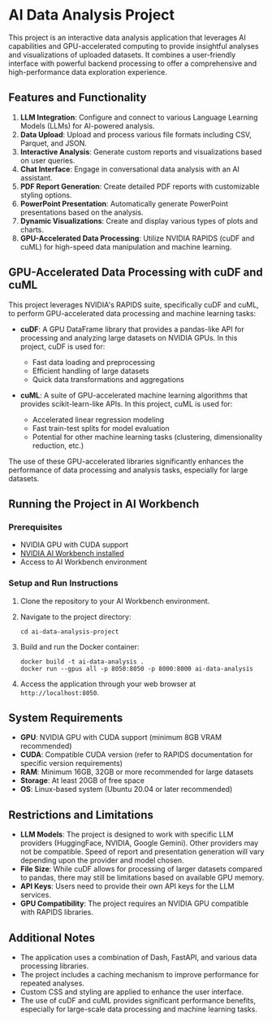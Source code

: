 # AI Data Analysis Project

This project is an interactive data analysis application that leverages AI capabilities and GPU-accelerated computing to provide insightful analyses and visualizations of uploaded datasets. It combines a user-friendly interface with powerful backend processing to offer a comprehensive and high-performance data exploration experience.

## Features and Functionality

1. **LLM Integration**: Configure and connect to various Language Learning Models (LLMs) for AI-powered analysis.
2. **Data Upload**: Upload and process various file formats including CSV, Parquet, and JSON.
3. **Interactive Analysis**: Generate custom reports and visualizations based on user queries.
4. **Chat Interface**: Engage in conversational data analysis with an AI assistant.
5. **PDF Report Generation**: Create detailed PDF reports with customizable styling options.
6. **PowerPoint Presentation**: Automatically generate PowerPoint presentations based on the analysis.
7. **Dynamic Visualizations**: Create and display various types of plots and charts.
8. **GPU-Accelerated Data Processing**: Utilize NVIDIA RAPIDS (cuDF and cuML) for high-speed data manipulation and machine learning.

## GPU-Accelerated Data Processing with cuDF and cuML

This project leverages NVIDIA's RAPIDS suite, specifically cuDF and cuML, to perform GPU-accelerated data processing and machine learning tasks:

- **cuDF**: A GPU DataFrame library that provides a pandas-like API for processing and analyzing large datasets on NVIDIA GPUs. In this project, cuDF is used for:
  - Fast data loading and preprocessing
  - Efficient handling of large datasets
  - Quick data transformations and aggregations

- **cuML**: A suite of GPU-accelerated machine learning algorithms that provides scikit-learn-like APIs. In this project, cuML is used for:
  - Accelerated linear regression modeling
  - Fast train-test splits for model evaluation
  - Potential for other machine learning tasks (clustering, dimensionality reduction, etc.)

The use of these GPU-accelerated libraries significantly enhances the performance of data processing and analysis tasks, especially for large datasets.

## Running the Project in AI Workbench

### Prerequisites

- NVIDIA GPU with CUDA support
- [NVIDIA AI Workbench installed]("https://docs.nvidia.com/ai-workbench/user-guide/latest/installation/overview.html")
- Access to AI Workbench environment

### Setup and Run Instructions

1. Clone the repository to your AI Workbench environment.

2. Navigate to the project directory:
   ```
   cd ai-data-analysis-project
   ```

3. Build and run the Docker container:
   ```
   docker build -t ai-data-analysis .
   docker run --gpus all -p 8050:8050 -p 8000:8000 ai-data-analysis
   ```

4. Access the application through your web browser at `http://localhost:8050`.

## System Requirements

- **GPU**: NVIDIA GPU with CUDA support (minimum 8GB VRAM recommended)
- **CUDA**: Compatible CUDA version (refer to RAPIDS documentation for specific version requirements)
- **RAM**: Minimum 16GB, 32GB or more recommended for large datasets
- **Storage**: At least 20GB of free space
- **OS**: Linux-based system (Ubuntu 20.04 or later recommended)

## Restrictions and Limitations

- **LLM Models**: The project is designed to work with specific LLM providers (HuggingFace, NVIDIA, Google Gemini). Other providers may not be compatible. Speed of report and presentation generation will vary depending upon the provider and model chosen.
- **File Size**: While cuDF allows for processing of larger datasets compared to pandas, there may still be limitations based on available GPU memory.
- **API Keys**: Users need to provide their own API keys for the LLM services.
- **GPU Compatibility**: The project requires an NVIDIA GPU compatible with RAPIDS libraries.

## Additional Notes

- The application uses a combination of Dash, FastAPI, and various data processing libraries.
- The project includes a caching mechanism to improve performance for repeated analyses.
- Custom CSS and styling are applied to enhance the user interface.
- The use of cuDF and cuML provides significant performance benefits, especially for large-scale data processing and machine learning tasks.

